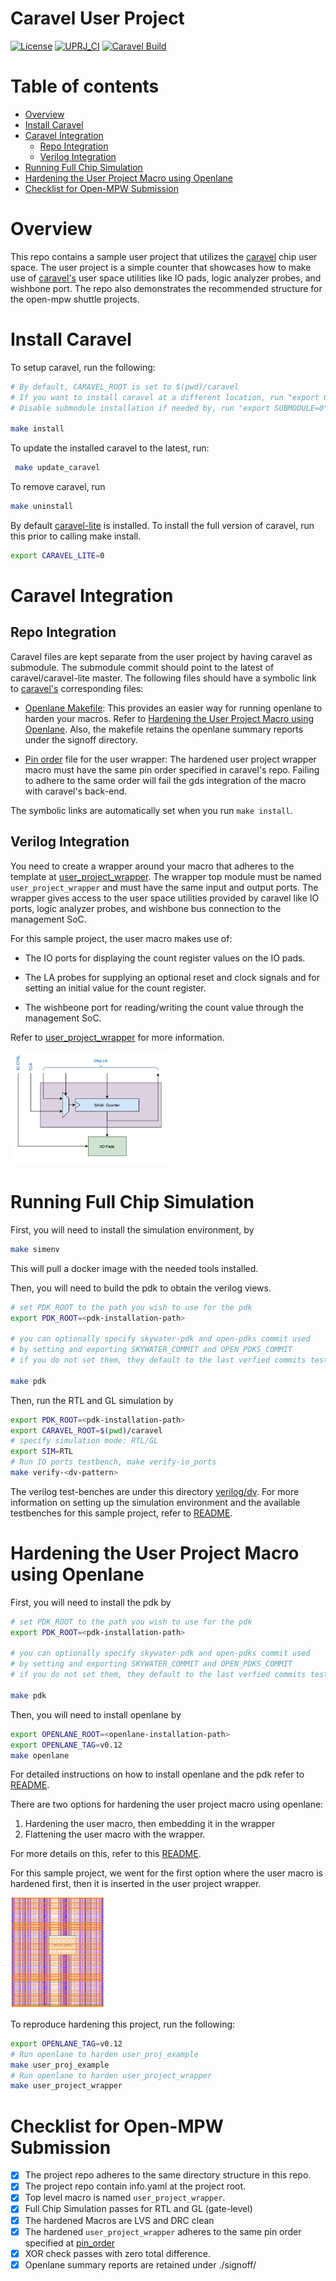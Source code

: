 <!---
# SPDX-FileCopyrightText: 2020 Efabless Corporation
#
# Licensed under the Apache License, Version 2.0 (the "License");
# you may not use this file except in compliance with the License.
# You may obtain a copy of the License at
#
#      http://www.apache.org/licenses/LICENSE-2.0
#
# Unless required by applicable law or agreed to in writing, software
# distributed under the License is distributed on an "AS IS" BASIS,
# WITHOUT WARRANTIES OR CONDITIONS OF ANY KIND, either express or implied.
# See the License for the specific language governing permissions and
# limitations under the License.
#
# SPDX-License-Identifier: Apache-2.0
-->

# Caravel User Project
[![License](https://img.shields.io/badge/License-Apache%202.0-blue.svg)](https://opensource.org/licenses/Apache-2.0) [![UPRJ_CI](https://github.com/efabless/caravel_project_example/actions/workflows/user_project_ci.yml/badge.svg)](https://github.com/efabless/caravel_project_example/actions/workflows/user_project_ci.yml) [![Caravel Build](https://github.com/efabless/caravel_project_example/actions/workflows/caravel_build.yml/badge.svg)](https://github.com/efabless/caravel_project_example/actions/workflows/caravel_build.yml)

# Table of contents
- [Overview](#overview)
- [Install Caravel](#install-caravel)
- [Caravel Integration](#caravel-integration)
    - [Repo Integration](#repo-integration)
    - [Verilog Integration](#verilog-integration)
- [Running Full Chip Simulation](#running-full-chip-simulation)
- [Hardening the User Project Macro using Openlane](#hardening-the-user-project-macro-using-openlane)
- [Checklist for Open-MPW Submission](#checklist-for-open-mpw-submission)
  
# Overview

This repo contains a sample user project that utilizes the [caravel](https://github.com/efabless/caravel.git) chip user space. The user project is a simple counter that showcases how to make use of [caravel's](https://github.com/efabless/caravel.git) user space utilities like IO pads, logic analyzer probes, and wishbone port. The repo also demonstrates the recommended structure for the open-mpw shuttle projects. 

# Install Caravel

To setup caravel, run the following: 

```bash
# By default, CARAVEL_ROOT is set to $(pwd)/caravel
# If you want to install caravel at a different location, run "export CARAVEL_ROOT=<caravel-path>"
# Disable submodule installation if needed by, run "export SUBMODULE=0"

make install
```

To update the installed caravel to the latest, run: 

```bash
 make update_caravel
```

To remove caravel, run 
```bash
make uninstall
```

By default [caravel-lite](https://github.com/efabless/caravel-lite.git) is installed. To install the full version of caravel, run this prior to calling make install. 
```bash
export CARAVEL_LITE=0
```

# Caravel Integration

## Repo Integration

Caravel files are kept separate from the user project by having caravel as submodule. The submodule commit should point to the latest of caravel/caravel-lite master. The following files should have a symbolic link to [caravel's](https://github.com/efabless/caravel.git) corresponding files: 

- [Openlane Makefile](openlane/Makefile): This provides an easier way for running openlane to harden your macros. Refer to 
[Hardening the User Project Macro using Openlane](#hardening-the-user-project-macro-using-openlane). Also, the makefile retains the openlane summary reports under the signoff directory. 

- [Pin order](openlane/user_project_wrapper/pin_order.cfg) file for the user wrapper: The hardened user project wrapper macro must have the same pin order specified in caravel's repo. Failing to adhere to the same order will fail the gds integration of the macro with caravel's back-end. 

The symbolic links are automatically set when you run `make install`. 

## Verilog Integration

You need to create a wrapper around your macro that adheres to the template at [user_project_wrapper](caravel/verilog/rtl/__user_project_wrapper.v). The wrapper top module must be named `user_project_wrapper` and must have the same input and output ports. The wrapper gives access to the user space utilities provided by caravel like IO ports, logic analyzer probes, and wishbone bus connection to the management SoC. 

For this sample project, the user macro makes use of: 

- The IO ports for displaying the count register values on the IO pads. 

- The LA probes for supplying an optional reset and clock signals and for setting an initial value for the count register. 

- The wishbeone port for reading/writing the count value through the management SoC. 

Refer to [user_project_wrapper](verilog/rtl/user_project_wrapper.v) for more information. 

<p align=”center”>
<img src="_static/counter_32.png" width="50%" height="10%">
</p>

# Running Full Chip Simulation

First, you will need to install the simulation environment, by 

```bash
make simenv
```

This will pull a docker image with the needed tools installed. 

Then, you will need to build the pdk to obtain the verilog views.

```bash
# set PDK_ROOT to the path you wish to use for the pdk
export PDK_ROOT=<pdk-installation-path>

# you can optionally specify skywater-pdk and open-pdks commit used
# by setting and exporting SKYWATER_COMMIT and OPEN_PDKS_COMMIT
# if you do not set them, they default to the last verfied commits tested for this project

make pdk
```

Then, run the RTL and GL simulation by

```bash
export PDK_ROOT=<pdk-installation-path>
export CARAVEL_ROOT=$(pwd)/caravel
# specify simulation mode: RTL/GL
export SIM=RTL
# Run IO ports testbench, make verify-io_ports
make verify-<dv-pattern>
```

The verilog test-benches are under this directory [verilog/dv](verilog/dv). For more information on setting up the simulation environment and the available testbenches for this sample project, refer to [README](verilog/dv/README.md).

# Hardening the User Project Macro using Openlane 

First, you will need to install the pdk by 

```bash
# set PDK_ROOT to the path you wish to use for the pdk
export PDK_ROOT=<pdk-installation-path>

# you can optionally specify skywater-pdk and open-pdks commit used
# by setting and exporting SKYWATER_COMMIT and OPEN_PDKS_COMMIT
# if you do not set them, they default to the last verfied commits tested for this project

make pdk
```

Then, you will need to install openlane by 

```bash
export OPENLANE_ROOT=<openlane-installation-path>
export OPENLANE_TAG=v0.12
make openlane
```

For detailed instructions on how to install openlane and the pdk refer to [README](https://github.com/efabless/openlane/blob/master/README.md). 


There are two options for hardening the user project macro using openlane: 

1. Hardening the user macro, then embedding it in the wrapper
2. Flattening the user macro with the wrapper. 

For more details on this, refer to this [README](https://github.com/efabless/caravel/blob/master/openlane/README.rst).

For this sample project, we went for the first option where the user macro is hardened first, then it is inserted in the user project wrapper. 

<p align=”center”>
<img src="_static/wrapper.png" width="30%" height="5%">
</p>

To reproduce hardening this project, run the following: 

```bash
export OPENLANE_TAG=v0.12
# Run openlane to harden user_proj_example
make user_proj_example
# Run openlane to harden user_project_wrapper
make user_project_wrapper
```

# Checklist for Open-MPW Submission

- [x] The project repo adheres to the same directory structure in this repo.
- [x] The project repo contain info.yaml at the project root. 
- [x] Top level macro is named `user_project_wrapper`. 
- [x] Full Chip Simulation passes for RTL and GL (gate-level)
- [x] The hardened Macros are LVS and DRC clean
- [x] The hardened `user_project_wrapper` adheres to the same pin order specified at [pin_order](https://github.com/efabless/caravel/blob/master/openlane/user_project_wrapper_empty/pin_order.cfg)
- [x] XOR check passes with zero total difference. 
- [x] Openlane summary reports are retained under ./signoff/<macro-name> 
